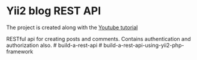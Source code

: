 # Yii2 blog REST API

The project is created along with the [Youtube tutorial](https://youtu.be/XyHHMvRt6Cw)

RESTful api for creating posts and comments. Contains authentication and authorization also.
#   b u i l d - a - r e s t - a p i  
 #   b u i l d - a - r e s t - a p i - u s i n g - y i i 2 - p h p - f r a m e w o r k  
 